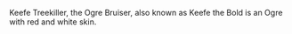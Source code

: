 Keefe Treekiller, the Ogre Bruiser, also known as Keefe the Bold is an Ogre with red and white skin.
